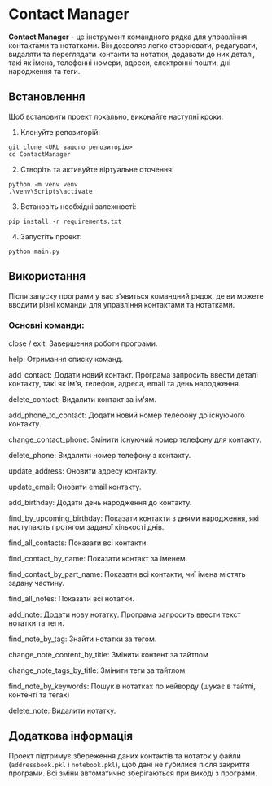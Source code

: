 # Contact Manager

**Contact Manager** - це інструмент командного рядка для управління контактами та нотатками. Він дозволяє легко створювати, редагувати, видаляти та переглядати контакти та нотатки, додавати до них деталі, такі як імена, телефонні номери, адреси, електронні пошти, дні народження та теги.

## Встановлення

Щоб встановити проект локально, виконайте наступні кроки:
1. Клонуйте репозиторій:
```
git clone <URL вашого репозиторію> 
cd ContactManager
```
2. Створіть та активуйте віртуальне оточення:
```
python -m venv venv
.\venv\Scripts\activate
```
3. Встановіть необхідні залежності:
```
pip install -r requirements.txt
```
4. Запустіть проект:
```
python main.py
```

## Використання

Після запуску програми у вас з'явиться командний рядок, де ви можете вводити різні команди для управління контактами та нотатками.

### Основні команди:

close / exit: Завершення роботи програми.

help: Отримання списку команд.

add_contact: Додати новий контакт. Програма запросить ввести деталі контакту, такі як ім'я, телефон, адреса, email та день народження.

delete_contact: Видалити контакт за ім'ям.

add_phone_to_contact: Додати новий номер телефону до існуючого контакту.

change_contact_phone: Змінити існуючий номер телефону для контакту.

delete_phone: Видалити номер телефону з контакту.

update_address: Оновити адресу контакту.

update_email: Оновити email контакту.

add_birthday: Додати день народження до контакту.

find_by_upcoming_birthday: Показати контакти з днями народження, які наступають протягом заданої кількості днів.

find_all_contacts: Показати всі контакти.

find_contact_by_name: Показати контакт за іменем.

find_contact_by_part_name: Показати всі контакти, чиї імена містять задану частину.

find_all_notes: Показати всі нотатки.

add_note: Додати нову нотатку. Програма запросить ввести текст нотатки та теги.

find_note_by_tag: Знайти нотатки за тегом.

change_note_content_by_title: Змінити контент за тайтлом

change_note_tags_by_title: Змінити теги за тайтлом

find_note_by_keywords: Пошук в нотатках по кейворду (шукає в тайтлі, контенті та тегах)

delete_note: Видалити нотатку.

## Додаткова інформація

Проект підтримує збереження даних контактів та нотаток у файли (`addressbook.pkl` і `notebook.pkl`), щоб дані не губилися після закриття програми. Всі зміни автоматично зберігаються при виході з програми.